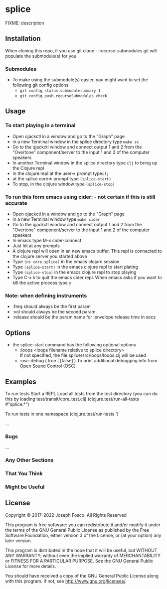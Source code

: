 # splice

FIXME: description

## Installation

When cloning this repo, if you use git clone --recurse-submodules <repository> git will populate the submodule(s) for you

### Submodules
- To make using the submodule(s) easier, you might want to set the following git config options
    - `git config status.submodulesummary 1`
    - `git config push.recurseSubmodules check`


## Usage

### To start playing in a terminal
- Open qjackctl in a window and go to the "Graph" page
- in a new Terminal window in the splice directory type `make sc`
- Go to the qjackctl window and connect output 1 and 2 from the "Overtone" component/server to
  the input 1 and 2 of the computer speakers
- In another Terminal window in the splice directory type `clj` to bring up the Clojure repl
- In the clojure repl at the user=> prompt type`clj`
- at the splice.core=> prompt type `(splice-start)`
- To stop, in the clojure window type `(splice-stop)`
 
### To run this form emacs using cider: - not certain if this is still accurate
- Open qjackctl in a window and go to the "Graph" page
- in a new Terminal window type `make cider`
- Go to the qjackctl window and connect output 1 and 2 from the "Overtone" component/server to
  the input 1 and 2 of the computer speakers
- In emacs type M-x cider-connect
- Just hit <enter> at any prompts
- A clojure repl will open in an new emacs buffer. This repl is connected to the clojure server you started above
- Type `(ns core.splice)` in the emacs clojure session
- Type `(splice-start)` in the emacs clojure repl to start plating
- Type `(splice-stop)` in the emacs clojure repl to stop playing
- Type C-x k to quit the emacs cider repl. When emacs asks if you want to kill the active process type `y`
 
### Note: when defining instruments 
- :freq should always be the first param 
- :vol should always be the second param
- :release should be the param name for :envelope release time in secs

## Options

- the splice-start command has the following optional options
    - :loops &lt;loops filename relative to splice directory&gt;  
    If not specified, the file splice/src/loops/loops.clj will be used
    - :osc-debug ( true | [false] ) 
    To print additional debugging info from Open Sound Control (OSC)

## Examples

To run tests
  Start a REPL
  Load all tests from the test directory (you can do this
    by loading test/transit/core_test.clj)
  (clojure.test/run-all-tests #"splice.*")
  
To run tests in one namespace
  (clojure.test/run-tests '<namespace-test>)

...

### Bugs

...

### Any Other Sections
### That You Think
### Might be Useful

## License

Copyright © 2017-2022 Joseph Fosco. All Rights Reserved

This program is free software: you can redistribute it and/or modify
it under the terms of the GNU General Public License as published by
the Free Software Foundation, either version 3 of the License, or
(at your option) any later version.

This program is distributed in the hope that it will be useful,
but WITHOUT ANY WARRANTY; without even the implied warranty of
MERCHANTABILITY or FITNESS FOR A PARTICULAR PURPOSE.  See the
GNU General Public License for more details.

You should have received a copy of the GNU General Public License
along with this program.  If not, see <http://www.gnu.org/licenses/>.

